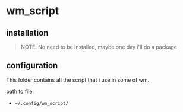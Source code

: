 # wm_script

## installation

> NOTE: No need to be installed, maybe one day i'll do a package

## configuration

This folder contains all the script that i use in some of wm.

path to file:
- `~/.config/wm_script/`
